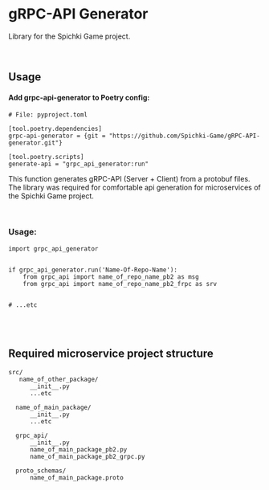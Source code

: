 # gRPC-API Generator

Library for the Spichki Game project.

<br>

## Usage

#### Add **grpc-api-generator** to Poetry config:
```
# File: pyproject.toml

[tool.poetry.dependencies]
grpc-api-generator = {git = "https://github.com/Spichki-Game/gRPC-API-generator.git"}

[tool.poetry.scripts]
generate-api = "grpc_api_generator:run"

```

This function generates gRPC-API (Server + Client) from a protobuf files. The library was required for comfortable api generation for microservices of the Spichki Game project.

<br>

### Usage:

```
import grpc_api_generator


if grpc_api_generator.run('Name-Of-Repo-Name'):
	from grpc_api import name_of_repo_name_pb2 as msg
	from grpc_api import name_of_repo_name_pb2_frpc as srv


# ...etc
```

<br>
<br>

## Required microservice project structure

```
src/
   name_of_other_package/
      __init__.py
      ...etc

  name_of_main_package/
      __init__.py
      ...etc

  grpc_api/
      __init__.py
      name_of_main_package_pb2.py
      name_of_main_package_pb2_grpc.py

  proto_schemas/
      name_of_main_package.proto
```
